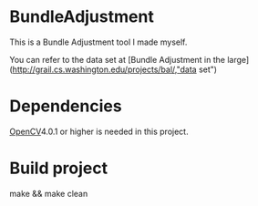 # BundleAdjustment

This is a Bundle Adjustment tool I made myself.

You can refer to the data set at [Bundle Adjustment in the large](http://grail.cs.washington.edu/projects/bal/,"data set")


# Dependencies 
[OpenCV](opencv.org,"opencv" )4.0.1 or higher is needed in this project.

# Build project

make && make clean

